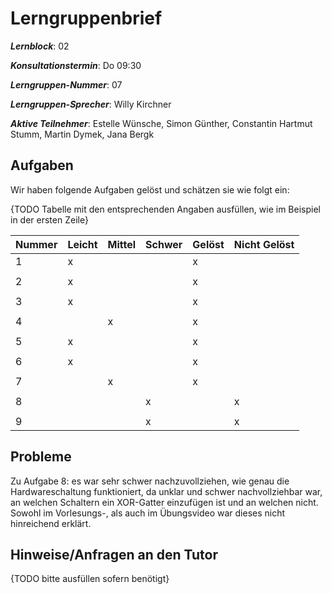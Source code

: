 # Lerngruppenbrief

***Lernblock***: 02

***Konsultationstermin***: Do 09:30

***Lerngruppen-Nummer***: 07

***Lerngruppen-Sprecher***: Willy Kirchner

***Aktive Teilnehmer***: Estelle Wünsche, Simon Günther, Constantin Hartmut Stumm, Martin Dymek, Jana Bergk

## Aufgaben

Wir haben folgende Aufgaben gelöst und schätzen sie wie folgt ein:

{TODO Tabelle mit den entsprechenden Angaben ausfüllen, wie im Beispiel in der ersten Zeile}

|Nummer |Leicht |Mittel |Schwer |Gelöst |Nicht Gelöst |
|-------|-------|-------|-------|-------|-------------|
|   1   |   x   |       |       |   x   |             |
|       |       |       |       |       |             |
|   2   |   x   |       |       |   x   |             |
|       |       |       |       |       |             |
|   3   |   x   |       |       |   x   |             |
|       |       |       |       |       |             |
|   4   |       |   x   |       |   x   |             |
|       |       |       |       |       |             |
|   5   |   x   |       |       |   x   |             |
|       |       |       |       |       |             |
|   6   |   x   |       |       |   x   |             |
|       |       |       |       |       |             |
|   7   |       |   x   |       |   x   |             |
|       |       |       |       |       |             |
|   8   |       |       |   x   |       |      x      |
|       |       |       |       |       |             |
|   9   |       |       |   x   |       |      x      |




## Probleme

Zu Aufgabe 8: es war sehr schwer nachzuvollziehen, wie genau die Hardwareschaltung funktioniert, da unklar und schwer nachvollziehbar war, an welchen Schaltern ein XOR-Gatter einzufügen ist und an welchen nicht. Sowohl im Vorlesungs-, als auch im Übungsvideo war dieses nicht hinreichend erklärt. 

## Hinweise/Anfragen an den Tutor

{TODO bitte ausfüllen sofern benötigt}
